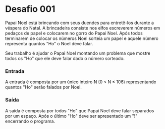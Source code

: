 <h1>Desafio 001</h1>

<p>
Papai Noel está brincando com seus duendes para entretê-los durante a véspera do Natal. A brincadeira consiste nos elfos escreverem números em pedaços de papel e colocarem no gorro do Papai Noel. Após todos terminarem de colocar os números Noel sorteia um papel e aquele número representa quantos "Ho" o Noel deve falar.<br>

Seu trabalho é ajudar o Papai Noel montando um problema que mostre todos os "Ho" que ele deve falar dado o número sorteado.<br>

<h3>Entrada</h3>
A entrada é composta por um único inteiro N (0 < N ≤ 106) representando quantos "Ho" serão falados por Noel.

<h3>Saída</h3>
A saída é composta por todos "Ho" que Papai Noel deve falar separados por um espaço. Após o último "Ho" deve ser apresentado um "!" encerrando o programa.</p>